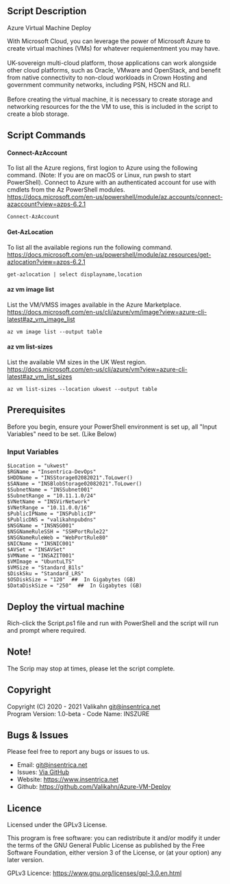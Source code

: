 ## Script Description
Azure Virtual Machine Deploy

With Microsoft Cloud, you can leverage the power of Microsoft Azure to create virtual machines (VMs) for whatever requiementment you may have.<br /><br />
UK-sovereign multi-cloud platform, those applications can work alongside other cloud platforms, such as Oracle, VMware and OpenStack, and benefit from native connectivity to non-cloud workloads in Crown Hosting and government community networks, including PSN, HSCN and RLI.<br /><br />
Before creating the virtual machine, it is necessary to create storage and networking resources for the the VM to use, this is included in the script to create a blob storage.


## Script Commands
####  Connect-AzAccount
To list all the Azure regions, first logion to Azure using the following command. (Note: If you are on macOS or Linux, run pwsh to start PowerShell).
Connect to Azure with an authenticated account for use with cmdlets from the Az PowerShell modules.<br />
https://docs.microsoft.com/en-us/powershell/module/az.accounts/connect-azaccount?view=azps-6.2.1

```
Connect-AzAccount
```

####  Get-AzLocation
To list all the available regions run the following command.<br />
https://docs.microsoft.com/en-us/powershell/module/az.resources/get-azlocation?view=azps-6.2.1
```
get-azlocation | select displayname,location
```

####  az vm image list
List the VM/VMSS images available in the Azure Marketplace.<br />
https://docs.microsoft.com/en-us/cli/azure/vm/image?view=azure-cli-latest#az_vm_image_list
```
az vm image list --output table

```

####  az vm list-sizes
List the available VM sizes in the UK West region.<br />
https://docs.microsoft.com/en-us/cli/azure/vm?view=azure-cli-latest#az_vm_list_sizes
```
az vm list-sizes --location ukwest --output table
```


## Prerequisites
Before you begin, ensure your PowerShell environment is set up, all "Input Variables" need to be set. (Like Below)

### Input Variables
	$Location = "ukwest"
	$RGName = "Insentrica-DevOps"
	$HDDName = "INSStorage02082021".ToLower()
	$SAName = "INSBlobStorage02082021".ToLower()
	$SubnetName = "INSSubnet001"
	$SubnetRange = "10.11.1.0/24"
	$VNetName = "INSVirNetwork"
	$VNetRange = "10.11.0.0/16"
	$PublicIPName = "INSPublicIP"
	$PublicDNS = "valikahnpubdns"
	$NSGName = "INSNSG001"
	$NSGNameRuleSSH = "SSHPortRule22"
	$NSGNameRuleWeb = "WebPortRule80"
	$NICName = "INSNIC001"
	$AVSet = "INSAVSet"
	$VMName = "INSAZIT001"
	$VMImage = "UbuntuLTS"
	$VMSize = "Standard_B1ls"
	$DiskSku = "Standard_LRS"
	$OSDiskSize = "120"  ##  In Gigabytes (GB)
	$DataDiskSize = "250"  ##  In Gigabytes (GB)

## Deploy the virtual machine
Rich-click the Script.ps1 file and run with PowerShell and the script will run and prompt where required.

## Note!
The Scrip may stop at times, please let the script complete.<br />

## Copyright
Copyright (C) 2020 - 2021 Valikahn <git@insentrica.net><br />
Program Version:  1.0-beta - Code Name: INSZURE <br />

## Bugs & Issues
Please feel free to report any bugs or issues to us.
* Email:  git@insentrica.net 
* Issues:  <a href="https://github.com/Valikahn/Azure-VM-Deploy/issues">Via GitHub</a>
* Website:  https://www.insentrica.net
* Github:   https://github.com/Valikahn/Azure-VM-Deploy

## Licence
Licensed under the GPLv3 License.

This program is free software: you can redistribute it and/or modify it under the terms of the GNU General Public License as published by the Free Software Foundation, either version 3 of the License, or (at your option) any later version.
 
GPLv3 Licence:  https://www.gnu.org/licenses/gpl-3.0.en.html 
